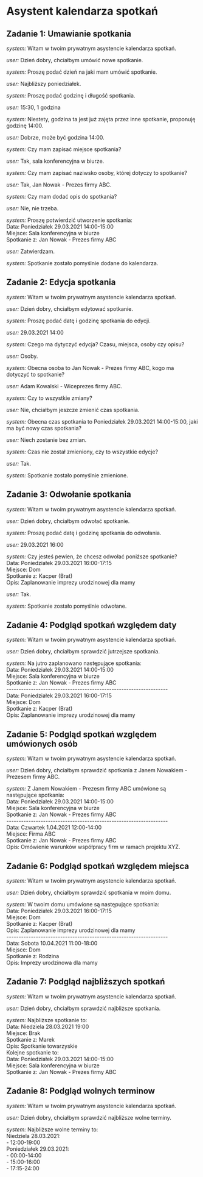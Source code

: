 Asystent kalendarza spotkań
==============

Zadanie 1: Umawianie spotkania
--------------------------------

*system:* Witam w twoim prywatnym asystencie kalendarza spotkań.

*user:* Dzień dobry, chciałbym umówić nowe spotkanie.

*system:* Proszę podać dzień na jaki mam umówić spotkanie.

*user:* Najbliższy poniedziałek.

*system:* Proszę podać godzinę i długość spotkania.

*user:* 15:30, 1 godzina 

*system:* Niestety, godzina ta jest już zajęta przez inne spotkanie, proponuję godzinę 14:00.

*user:* Dobrze, może być godzina 14:00.

*system:* Czy mam zapisać miejsce spotkania?

*user:* Tak, sala konferencyjna w biurze.

*system:* Czy mam zapisać naziwsko osoby, której dotyczy to spotkanie?

*user:* Tak, Jan Nowak - Prezes firmy ABC.

*system:* Czy mam dodać opis do spotkania?

*user:* Nie, nie trzeba.

*system:* Proszę potwierdzić utworzenie spotkania: <br>
          Data:           Poniedziałek 29.03.2021 14:00-15:00 <br>
          Miejsce:        Sala konferencyjna w biurze <br>
          Spotkanie z:    Jan Nowak - Prezes firmy ABC <br>

*user:* Zatwierdzam.

*system:* Spotkanie zostało pomyślnie dodane do kalendarza.


Zadanie 2: Edycja spotkania
--------------------------

*system:* Witam w twoim prywatnym asystencie kalendarza spotkań.

*user:* Dzień dobry, chciałbym edytować spotkanie.

*system:* Proszę podać datę i godzinę spotkania do edycji.

*user:* 29.03.2021 14:00

*system:* Czego ma dytyczyć edycja? Czasu, miejsca, osoby czy opisu?

*user:* Osoby.

*system:* Obecna osoba to Jan Nowak - Prezes firmy ABC, kogo ma dotyczyć to spotkanie?

*user:* Adam Kowalski - Wiceprezes firmy ABC.

*system:* Czy to wszystkie zmiany?

*user:* Nie, chciałbym jeszcze zmienić czas spotkania.

*system:* Obecna czas spotkania to Poniedziałek 29.03.2021 14:00-15:00, jaki ma być nowy czas spotkania?

*user:* Niech zostanie bez zmian.

*system:* Czas nie został zmieniony, czy to wszystkie edycje?

*user:* Tak.

*system:* Spotkanie zostało pomyślnie zmienione.


Zadanie 3: Odwołanie spotkania
--------------------------

*system:* Witam w twoim prywatnym asystencie kalendarza spotkań.

*user:* Dzień dobry, chciałbym odwołać spotkanie.

*system:* Proszę podać datę i godzinę spotkania do odwołania.

*user:* 29.03.2021 16:00

*system:* Czy jesteś pewien, że chcesz odwołać poniższe spotkanie? <br>
            Data:           Poniedziałek 29.03.2021 16:00-17:15 <br>
            Miejsce:        Dom <br>
            Spotkanie z:    Kacper (Brat) <br>
            Opis:           Zaplanowanie imprezy urodzinowej dla mamy <br>

*user:* Tak.

*system:* Spotkanie zostało pomyślnie odwołane.


Zadanie 4: Podgląd spotkań względem daty
--------------------------

*system:* Witam w twoim prywatnym asystencie kalendarza spotkań.

*user:* Dzień dobry, chciałbym sprawdzić jutrzejsze spotkania.

*system:* Na jutro zaplanowano następujące spotkania: <br>
            Data:           Poniedziałek 29.03.2021 14:00-15:00 <br>
            Miejsce:        Sala konferencyjna w biurze <br>
            Spotkanie z:    Jan Nowak - Prezes firmy ABC <br>
            ------------------------------------------------------------------ <br>
            Data:           Poniedziałek 29.03.2021 16:00-17:15 <br>
            Miejsce:        Dom <br>
            Spotkanie z:    Kacper (Brat) <br>
            Opis:           Zaplanowanie imprezy urodzinowej dla mamy <br>

Zadanie 5: Podgląd spotkań względem umówionych osób
--------------------------

*system:* Witam w twoim prywatnym asystencie kalendarza spotkań.

*user:* Dzień dobry, chciałbym sprawdzić spotkania z Janem Nowakiem - Prezesem firmy ABC.

*system:* Z Janem Nowakiem - Prezesm firmy ABC umówione są następujące spotkania: <br>
            Data:           Poniedziałek 29.03.2021 14:00-15:00 <br>
            Miejsce:        Sala konferencyjna w biurze <br>
            Spotkanie z:    Jan Nowak - Prezes firmy ABC <br>
            ------------------------------------------------------------------ <br>
            Data:           Czwartek 1.04.2021 12:00-14:00 <br>
            Miejsce:        Firma ABC <br>
            Spotkanie z:    Jan Nowak - Prezes firmy ABC <br>
            Opis:           Omówienie warunków współpracy firm w ramach projektu XYZ. <br>


Zadanie 6: Podgląd spotkań względem miejsca
--------------------------

*system:* Witam w twoim prywatnym asystencie kalendarza spotkań.

*user:* Dzień dobry, chciałbym sprawdzić spotkania w moim domu.

*system:* W twoim domu umówione są następujące spotkania: <br>
            Data:           Poniedziałek 29.03.2021 16:00-17:15 <br>
            Miejsce:        Dom <br>
            Spotkanie z:    Kacper (Brat) <br>
            Opis:           Zaplanowanie imprezy urodzinowej dla mamy <br>
            ------------------------------------------------------------------ <br>
            Data:           Sobota 10.04.2021 11:00-18:00 <br>
            Miejsce:        Dom <br>
            Spotkanie z:    Rodzina <br>
            Opis:           Imprezy urodzinowa dla mamy <br>


Zadanie 7: Podgląd najbliższych spotkań
--------------------------

*system:* Witam w twoim prywatnym asystencie kalendarza spotkań.

*user:* Dzień dobry, chciałbym sprawdzić najbliższe spotkania.

*system:* Najbliższe spotkanie to: <br>
            Data:           Niedziela 28.03.2021 19:00 <br>
            Miejsce:        Brak <br>
            Spotkanie z:    Marek <br>
            Opis:           Spotkanie towarzyskie <br>
          Kolejne spotkanie to: <br>
            Data:           Poniedziałek 29.03.2021 14:00-15:00 <br>
            Miejsce:        Sala konferencyjna w biurze <br>
            Spotkanie z:    Jan Nowak - Prezes firmy ABC <br>
            
Zadanie 8: Podgląd wolnych terminow
--------------------------

*system:* Witam w twoim prywatnym asystencie kalendarza spotkań.

*user:* Dzień dobry, chciałbym sprawdzić najbliższe wolne terminy.

*system:* Najbliższe wolne terminy to: <br>
            Niedziela 28.03.2021: <br>
              - 12:00-19:00 <br>
            Poniedziałek 29.03.2021: <br>
              - 00:00-14:00 <br>
              - 15:00-16:00 <br>
              - 17:15-24:00 <br>